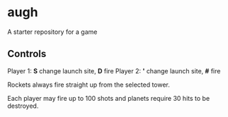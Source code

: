 # augh
A starter repository for a game

## Controls

Player 1: **S** change launch site, **D** fire
Player 2: **'** change launch site, **#** fire

Rockets always fire straight up from the selected tower.

Each player may fire up to 100 shots and planets require 30 hits to be destroyed.

